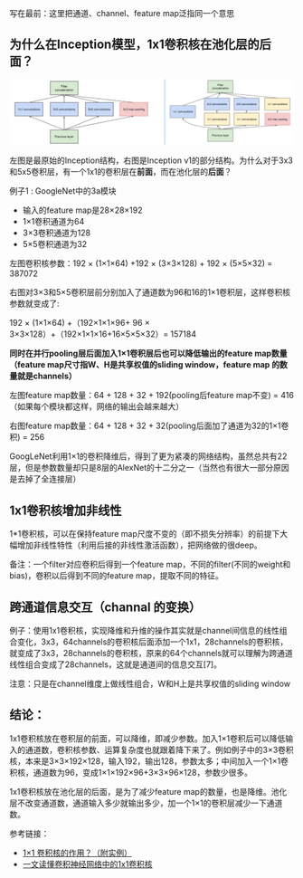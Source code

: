 写在最前：这里把通道、channel、feature map泛指同一个意思

## 为什么在Inception模型，1x1卷积核在池化层的后面？

![1x1](../images/inception_1x1.jpg)

左图是最原始的Inception结构，右图是Inception v1的部分结构。为什么对于3x3和5x5卷积层，有一个1x1的卷积层在**前面**，而在池化层的**后面**？

例子1 : GoogleNet中的3a模块
- 输入的feature map是28×28×192
- 1×1卷积通道为64
- 3×3卷积通道为128
- 5×5卷积通道为32

左图卷积核参数：192 × (1×1×64) +192 × (3×3×128) + 192 × (5×5×32) = 387072

右图对3×3和5×5卷积层前分别加入了通道数为96和16的1×1卷积层，这样卷积核参数就变成了:

192 × (1×1×64) +（192×1×1×96+ 96 × 3×3×128）+（192×1×1×16+16×5×5×32）= 157184

**同时在并行pooling层后面加入1×1卷积层后也可以降低输出的feature map数量（feature map尺寸指W、H是共享权值的sliding window，feature map 的数量就是channels）**

左图feature map数量：64 + 128 + 32 + 192(pooling后feature map不变) = 416 （如果每个模块都这样，网络的输出会越来越大）

右图feature map数量：64 + 128 + 32 + 32(pooling后面加了通道为32的1×1卷积) = 256

GoogLeNet利用1×1的卷积降维后，得到了更为紧凑的网络结构，虽然总共有22层，但是参数数量却只是8层的AlexNet的十二分之一（当然也有很大一部分原因是去掉了全连接层）

## 1x1卷积核增加非线性
1*1卷积核，可以在保持feature map尺度不变的（即不损失分辨率）的前提下大幅增加非线性特性（利用后接的非线性激活函数），把网络做的很deep。

备注：一个filter对应卷积后得到一个feature map，不同的filter(不同的weight和bias)，卷积以后得到不同的feature map，提取不同的特征。

## 跨通道信息交互（channal 的变换）

例子：使用1x1卷积核，实现降维和升维的操作其实就是channel间信息的线性组合变化，3x3，64channels的卷积核后面添加一个1x1，28channels的卷积核，就变成了3x3，28channels的卷积核，原来的64个channels就可以理解为跨通道线性组合变成了28channels，这就是通道间的信息交互[7]。

注意：只是在channel维度上做线性组合，W和H上是共享权值的sliding window

## 结论：

1x1卷积核放在卷积层的前面，可以降维，即减少参数。加入1×1卷积后可以降低输入的通道数，卷积核参数、运算复杂度也就跟着降下来了。例如例子中的3×3卷积核，本来是3×3×192×128，输入192，输出128，参数太多；中间加入一个1×1卷积核，通道数为96，变成1×1×192×96+3×3×96×128，参数少很多。

1x1卷积核放在池化层的后面，是为了减少feature map的数量，也是降维。池化层不改变通道数，通道输入多少就输出多少，加一个1×1的卷积层减少一下通道数。

参考链接：
- [1×1 卷积核的作用？（附实例）](https://zhuanlan.zhihu.com/p/35814486)
- [一文读懂卷积神经网络中的1x1卷积核](https://zhuanlan.zhihu.com/p/40050371)
